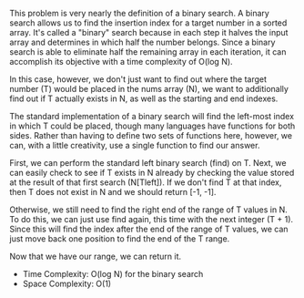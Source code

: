 This problem is very nearly the definition of a binary search. A binary search allows us to find the insertion index for a target number in a sorted array. It's called a "binary" search because in each step it halves the input array and determines in which half the number belongs. Since a binary search is able to eliminate half the remaining array in each iteration, it can accomplish its objective with a time complexity of O(log N).

In this case, however, we don't just want to find out where the target number (T) would be placed in the nums array (N), we want to additionally find out if T actually exists in N, as well as the starting and end indexes.

The standard implementation of a binary search will find the left-most index in which T could be placed, though many languages have functions for both sides. Rather than having to define two sets of functions here, however, we can, with a little creativity, use a single function to find our answer.

First, we can perform the standard left binary search (find) on T. Next, we can easily check to see if T exists in N already by checking the value stored at the result of that first search (N[Tleft]). If we don't find T at that index, then T does not exist in N and we should return [-1, -1].

Otherwise, we still need to find the right end of the range of T values in N. To do this, we can just use find again, this time with the next integer (T + 1). Since this will find the index after the end of the range of T values, we can just move back one position to find the end of the T range.

Now that we have our range, we can return it.

- Time Complexity: O(log N) for the binary search
- Space Complexity: O(1)
